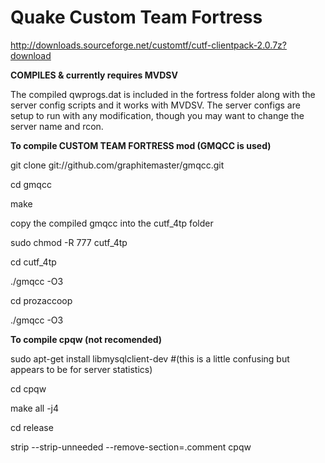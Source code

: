 # Quake Custom Team Fortress

http://downloads.sourceforge.net/customtf/cutf-clientpack-2.0.7z?download

**COMPILES & currently requires MVDSV**

The compiled qwprogs.dat is included in the fortress folder along with the server config scripts and it works with MVDSV. The server configs are setup to run with any modification, though you may want to change the server name and rcon.

**To compile CUSTOM TEAM FORTRESS mod (GMQCC is used)**

git clone git://github.com/graphitemaster/gmqcc.git

cd gmqcc

make

copy the compiled gmqcc into the cutf_4tp folder

sudo chmod -R 777 cutf_4tp

cd cutf_4tp

./gmqcc -O3

cd prozaccoop

./gmqcc -O3


**To compile cpqw (not recomended)**

sudo apt-get install libmysqlclient-dev #(this is a little confusing but appears to be for server statistics)

cd cpqw

make all -j4

cd release

strip --strip-unneeded --remove-section=.comment cpqw
